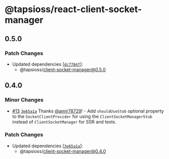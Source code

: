 # @tapsioss/react-client-socket-manager

## 0.5.0
### Patch Changes

- Updated dependencies [[`dc77847`](https://github.com/Tap30/client-socket-manager/commit/dc77847f7c1eb9f80f4bbe331184af7cf143d3c2)]:
  - @tapsioss/client-socket-manager@0.5.0

## 0.4.0

### Minor Changes

- [#13](https://github.com/Tap30/client-socket-manager/pull/13)
  [`3e65a1a`](https://github.com/Tap30/client-socket-manager/commit/3e65a1aa25397fbace87876ea33f6dd10f8b9cae)
  Thanks [@amir78729](https://github.com/amir78729)! - Add `shouldUseStob`
  optional property to the `SocketClientProvider` for using the
  `ClientSocketManagerStub` instead of `ClientSocketManager` for SSR and tests.

### Patch Changes

- Updated dependencies
  [[`3e65a1a`](https://github.com/Tap30/client-socket-manager/commit/3e65a1aa25397fbace87876ea33f6dd10f8b9cae)]:
  - @tapsioss/client-socket-manager@0.4.0
